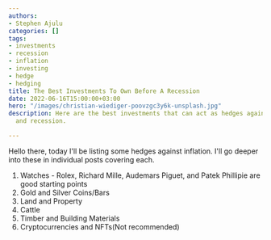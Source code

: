 ```yaml
---
authors:
- Stephen Ajulu
categories: []
tags:
- investments
- recession
- inflation
- investing
- hedge
- hedging
title: The Best Investments To Own Before A Recession
date: 2022-06-16T15:00:00+03:00
hero: "/images/christian-wiediger-poovzgc3y6k-unsplash.jpg"
description: Here are the best investments that can act as hedges against inflation
  and recession.

---
```

Hello there, today I'll be listing some hedges against inflation. I'll go deeper into these in individual posts covering each.

1. Watches - Rolex, Richard Mille, Audemars Piguet, and Patek Phillipie are good starting points
2. Gold and Silver Coins/Bars
3. Land and Property
4. Cattle
5. Timber and Building Materials
6. Cryptocurrencies and NFTs(Not recommended)
